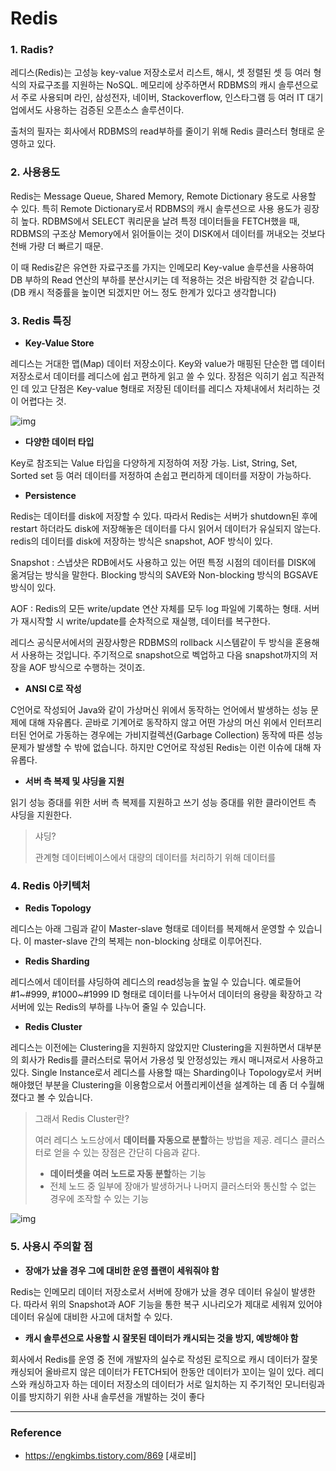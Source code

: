 # Redis

### 1. Radis?

레디스(Redis)는 고성능 key-value 저장소로서 리스트, 해시, 셋 정렬된 셋 등 여러 형식의 자료구조를 지원하는 NoSQL. 메모리에 상주하면서 RDBMS의 캐시 솔루션으로서 주로 사용되며 라인, 삼성전자, 네이버, Stackoverflow, 인스타그램 등 여러 IT 대기업에서도 사용하는 검증된 오픈소스 솔루션이다.

출처의 필자는 회사에서 RDBMS의 read부하를 줄이기 위해 Redis 클러스터 형태로 운영하고 있다. 



### 2. 사용용도

 Redis는 Message Queue, Shared Memory, Remote Dictionary 용도로 사용할 수 있다. 특히 Remote Dictionary로서 RDBMS의 캐시 솔루션으로 사용 용도가 굉장히 높다. RDBMS에서 SELECT 쿼리문을 날려 특정 데이터들을 FETCH했을 때, RDBMS의 구조상 Memory에서 읽어들이는 것이 DISK에서 데이터를 꺼내오는 것보다 천배 가량 더 빠르기 때문. 

 이 때 Redis같은 유연한 자료구조를 가지는 인메모리 Key-value 솔루션을 사용하여 DB 부하의 Read 연산의 부하를 분산시키는 데 적용하는 것은 바람직한 것 같습니다. (DB 캐시 적중률을 높이면 되겠지만 어느 정도 한계가 있다고 생각합니다) 



### 3. Redis 특징

- **Key-Value Store**

 레디스는 거대한 맵(Map) 데이터 저장소이다. Key와 value가 매핑된 단순한 맵 데이터 저장소로서 데이터를 레디스에 쉽고 편하게 읽고 쓸 수 있다. 장점은 익히기 쉽고 직관적인 데 있고 단점은 Key-value 형태로 저장된 데이터를 레디스 자체내에서 처리하는 것이 어렵다는 것.



![img](https://t1.daumcdn.net/cfile/tistory/9986063F5CF286F82C)



- **다양한 데이터 타입**

Key로 참조되는 Value 타입을 다양하게 지정하여 저장 가능. List, String, Set, Sorted set 등 여러 데이터를 저정하여 손쉽고 편리하게 데이터를 저장이 가능하다.



- **Persistence**

Redis는 데이터를 disk에 저장할 수 있다. 따라서 Redis는 서버가 shutdown된 후에 restart 하더라도 disk에 저장해놓은 데이터를 다시 읽어서 데이터가 유실되지 않는다. redis의 데이터를 disk에 저장하는 방식은 snapshot, AOF 방식이 있다.

Snapshot : 스냅샷은 RDB에서도 사용하고 있는 어떤 특정 시점의 데이터를 DISK에 옮겨담는 방식을 말한다. Blocking 방식의 SAVE와 Non-blocking 방식의 BGSAVE 방식이 있다.

AOF : Redis의 모든 write/update 연산 자체를 모두 log 파일에 기록하는 형태. 서버가 재시작할 시 write/update를 순차적으로 재실행, 데이터를 복구한다.

레디스 공식문서에서의 권장사항은 RDBMS의 rollback 시스템같이 두 방식을 혼용해서 사용하는 것입니다. 주기적으로 snapshot으로 벡업하고 다음 snapshot까지의 저장을 AOF 방식으로 수행하는 것이죠.



- **ANSI C로 작성** 

C언어로 작성되어 Java와 같이 가상머신 위에서 동작하는 언어에서 발생하는 성능 문제에 대해 자유롭다. 곧바로 기계어로 동작하지 않고 어떤 가상의 머신 위에서 인터프리터된 언어로 가동하는 경우에는 가비지컬렉션(Garbage Collection) 동작에 따른 성능 문제가 발생할 수 밖에 없습니다. 하지만 C언어로 작성된 Redis는 이런 이슈에 대해 자유롭다. 



- **서버 측 복제 및 샤딩을 지원**

읽기 성능 증대를 위한 서버 측 복제를 지원하고 쓰기 성능 증대를 위한 클라이언트 측 샤딩을 지원한다.

> 샤딩?
>
> 관계형 데이터베이스에서 대량의 데이터를 처리하기 위해 데이터를 



### 4. Redis 아키텍처



- **Redis Topology**

레디스는 아래 그림과 같이 Master-slave 형태로 데이터를 복제해서 운영할 수 있습니다. 이 master-slave 간의 복제는 non-blocking 상태로 이루어진다.



- **Redis Sharding**

레디스에서 데이터를 샤딩하여 레디스의 read성능을 높일 수 있습니다. 예로들어 #1~#999, #1000~#1999 ID 형태로 데이터를 나누어서 데이터의 용량을 확장하고 각 서버에 있는 Redis의 부하를 나누어 줄일 수 있습니다. 



- **Redis Cluster**

 레디스는 이전에는 Clustering을 지원하지 않았지만 Clustering을 지원하면서 대부분의 회사가 Redis를 클러스터로 묶어서 가용성 및 안정성있는 캐시 매니져로서 사용하고 있다. Single Instance로서 레디스를 사용할 때는 Sharding이나 Topology로서 커버해야했던 부분을 Clustering을 이용함으로서 어플리케이션을 설계하는 데 좀 더 수월해졌다고 볼 수 있습니다.

> 그래서 Redis Cluster란?
>
> 여러 레디스 노드상에서 **데이터를 자동으로 분할**하는 방법을 제공. 레디스 클러스터로 얻을 수 있는 장점은 간단히 다음과 같다.
>
> - **데이터셋을 여러 노드로 자동 분할**하는 기능
> - 전체 노드 중 일부에 장애가 발생하거나 나머지 클러스터와 통신할 수 없는 경우에 조작할 수 있는 기능



![img](https://t1.daumcdn.net/cfile/tistory/99ACC94D5CF28B282E)

 



### 5. 사용시 주의할 점



- **장애가 났을 경우 그에 대비한 운영 플랜이 세워줘야 함**

 Redis는 인메모리 데이터 저장소로서 서버에 장애가 났을 경우 데이터 유실이 발생한다. 따라서 위의 Snapshot과 AOF 기능을 통한 복구 시나리오가 제대로 세워져 있어야 데이터 유실에 대비한 사고에 대처할 수 있다.



- **캐시 솔루션으로 사용할 시 잘못된 데이터가 캐시되는 것을 방지, 예방해야 함**

 회사에서 Redis를 운영 중 전에 개발자의 실수로 작성된 로직으로 캐시 데이터가 잘못 캐싱되어 올바르지 않은 데이터가 FETCH되어 한동안 데이터가 꼬이는 일이 있다. 레디스와 캐싱하고자 하는 데이터 저장소의 데이터가 서로 일치하는 지 주기적인 모니터링과 이를 방지하기 위한 사내 솔루션을 개발하는 것이 좋다









---

### Reference

- https://engkimbs.tistory.com/869 [새로비]
